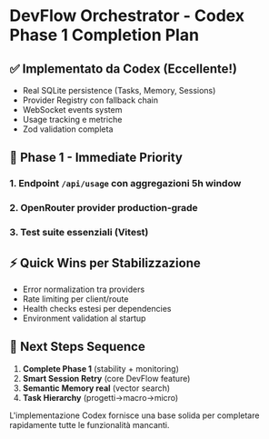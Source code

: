 # DevFlow Orchestrator - Codex Phase 1 Completion Plan

## ✅ Implementato da Codex (Eccellente!)
- Real SQLite persistence (Tasks, Memory, Sessions)
- Provider Registry con fallback chain
- WebSocket events system
- Usage tracking e metriche
- Zod validation completa

## 🎯 Phase 1 - Immediate Priority
### 1. Endpoint `/api/usage` con aggregazioni 5h window
### 2. OpenRouter provider production-grade
### 3. Test suite essenziali (Vitest)

## ⚡ Quick Wins per Stabilizzazione
- Error normalization tra providers
- Rate limiting per client/route
- Health checks estesi per dependencies
- Environment validation al startup

## 🚀 Next Steps Sequence
1. **Complete Phase 1** (stability + monitoring)
2. **Smart Session Retry** (core DevFlow feature)
3. **Semantic Memory real** (vector search)
4. **Task Hierarchy** (progetti→macro→micro)

L'implementazione Codex fornisce una base solida per completare rapidamente tutte le funzionalità mancanti.